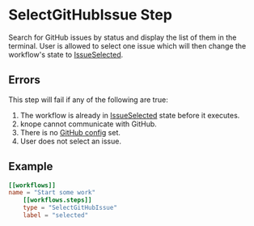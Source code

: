 # SelectGitHubIssue Step

Search for GitHub issues by status and display the list of them in the terminal. User is allowed to select one issue which will then change the workflow's state to
[IssueSelected].

## Errors

This step will fail if any of the following are true:

1. The workflow is already in [IssueSelected] state before it executes.
2. knope cannot communicate with GitHub.
3. There is no [GitHub config] set.
4. User does not select an issue.

## Example

```toml
[[workflows]]
name = "Start some work"
    [[workflows.steps]]
    type = "SelectGitHubIssue"
    label = "selected"
```

[issueselected]: ../../state/IssueSelected.md
[github config]: ../github.md
